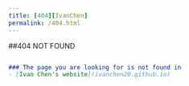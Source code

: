 ```yaml
---
title: [404][IvanChen]
permalink: /404.html
---
```


##404 NOT FOUND


```markdown

### The page you are looking for is not found in 
- [Ivan Chen's website](ivanchen20.github.io)

```
